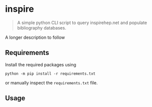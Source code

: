 # inspire
> A simple python CLI script to query inspirehep.net and populate bibliography databases.

A longer description to follow

## Requirements
Install the required packages using
```
python -m pip install -r requirements.txt
```
or manually inspect the `requirements.txt` file.


## Usage

